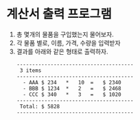 # 계산서 출력 프로그램

1. 총 몇개의 물품을 구입했는지 물어보자.
2. 각 물품 별로, 이름, 가격, 수량을 입력받자
3. 결과를 아래와 같은 형태로 출력하자.
    ```
    --------------------------------------
     3 items
    --------------------------------------
      - AAA	$ 234	*	10	=	$ 2340
      - BBB	$ 1234	*	2	=	$ 2468
      - CCC	$ 340	*	3	=	$ 1020
    --------------------------------------
     Total: $ 5828
    --------------------------------------
    ```